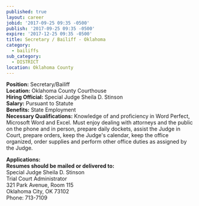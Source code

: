 ```yaml
---
published: true
layout: career
jobid: '2017-09-25 09:35 -0500'
publish: '2017-09-25 09:35 -0500'
expire: '2017-12-25 09:35 -0500'
title: Secretary / Bailiff - Oklahoma
category:
  - bailiffs
sub_category:
  - DISTRICT
location: Oklahoma County
---
```

**Position:** Secretary/Bailiff  
**Location:** Oklahoma County Courthouse  
**Hiring Official:** Special Judge Sheila D. Stinson  
**Salary:** Pursuant to Statute  
**Benefits:** State Employment  
**Necessary Qualifications:** Knowledge of and proficiency in Word Perfect, Microsoft Word and Excel.  Must enjoy dealing with attorneys and the public on the phone and in person, prepare daily dockets, assist the Judge in Court, prepare orders, keep the Judge's calendar, keep the office organized, order supplies and perform other office duties as assigned by the Judge.

		
**Applications:**   
**Resumes should be mailed or delivered to:**  
Special Judge Sheila D. Stinson   
Trial Court Administrator   
321 Park Avenue, Room 115  
Oklahoma City, OK 73102  
Phone: 713-7109
